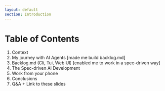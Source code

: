 ```yaml
---
layout: default
section: Introduction
---
```


# Table of Contents

1. Context
2. My journey with AI Agents [made me build backlog.md]
3. Backlog.md (Cli, Tui, Web UI) [enabled me to work in a spec-driven way]
4. The Spec-driven AI Development
5. Work from your phone
6. Conclusions
7. Q&A + Link to these slides

<!--
[//]: # ([Premise])
1. What is Backlog.md?
   1. init
   2. board
   3. task list & filters
   4. web ui
   5. Extra
      1. It's free and open source (MIT License)
      2. Works offline (no data is sent to any server)
      3. Works on Windows, MacOS, Linux

4. Demo
    1. Spec-driven AI Development with Backlog.md
    2. Install backlog.md and init a new project
    3. #1 Idea/PRD
    4. #2 Task breakdown + review
    5. #3 Implementation plan + review
    6. #4 Execution + review
    7. Previous results

Why Backlog?
   1. split bigger features into smaller tasks -> keep context window small -> not run out of context
   2. being able to work with web agents like Codex Web or Google Jules -> can assign tasks in parallel
   3. being able to check and prepare tasks fully offline if needed
   4. force a certain structure when working with AI Agents

2. How are tasks structured?
   1. slide with title, why, what, how, notes
   2. archive, completed, drafts
3. How do agents know how to use it?
   1. agent instructions

5. Conclusions
6. False myths
7. Q&A
-->
